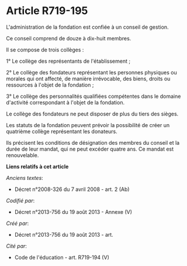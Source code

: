 # Article R719-195

L'administration de la fondation est confiée à un conseil de gestion.

Ce conseil comprend de douze à dix-huit membres.

Il se compose de trois collèges :

1° Le collège des représentants de l'établissement ;

2° Le collège des fondateurs représentant les personnes physiques ou morales qui ont affecté, de manière irrévocable, des
biens, droits ou ressources à l'objet de la fondation ;

3° Le collège des personnalités qualifiées compétentes dans le domaine d'activité correspondant à l'objet de la fondation.

Le collège des fondateurs ne peut disposer de plus du tiers des sièges.

Les statuts de la fondation peuvent prévoir la possibilité de créer un quatrième collège représentant les donateurs.

Ils précisent les conditions de désignation des membres du conseil et la durée de leur mandat, qui ne peut excéder quatre
ans. Ce mandat est renouvelable.

**Liens relatifs à cet article**

_Anciens textes_:

  - Décret n°2008-326 du 7 avril 2008 - art. 2 (Ab)

_Codifié par_:

  - Décret n°2013-756 du 19 août 2013 -  Annexe (V)

_Créé par_:

  - Décret n°2013-756 du 19 août 2013 - art.

_Cité par_:

  - Code de l'éducation - art. R719-194 (V)
